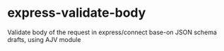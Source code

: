 # express-validate-body
Validate body of the request in express/connect base-on JSON schema drafts, using AJV module
